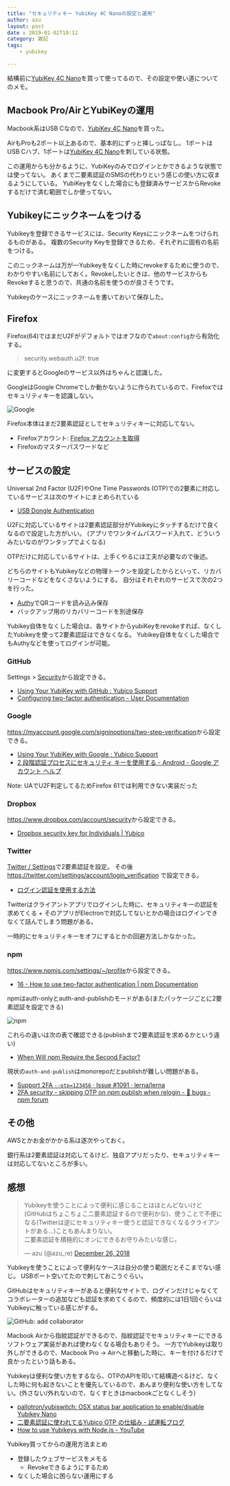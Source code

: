 ```yaml
---
title: "セキュリティキー YubiKey 4C Nanoの設定と運用"
author: azu
layout: post
date : 2019-01-02T10:12
category: 雑記
tags:
    - yubikey

---
```


結構前に[YubiKey 4C Nano](https://www.yubico.com/product/yubikey-4-series/#yubikey-4c-nano)を買って使ってるので、その設定や使い道についてのメモ。

## Macbook Pro/AirとYubiKeyの運用

Macbook系はUSB Cなので、[YubiKey 4C Nano](https://www.yubico.com/product/yubikey-4-series/#yubikey-4c-nano)を買った。

AirもProも2ポート以上あるので、基本的にずっと挿しっぱなし。
1ポートはUSB Cハブ、1ポートは[YubiKey 4C Nano](https://www.yubico.com/product/yubikey-4-series/#yubikey-4c-nano)を刺している状態。


この運用からも分かるように、YubiKeyのみでログインとかできるような状態では使ってない。
あくまで二要素認証のSMSの代わりという感じの使い方に収まるようにしている。
YubiKeyをなくした場合にも登録済みサービスからRevokeするだけで済む範囲でしか使ってない。

## Yubikeyにニックネームをつける

Yubikeyを登録できるサービスには、Security Keysにニックネームをつけられるものがある。
複数のSecurity Keyを登録できるため、それぞれに固有の名前をつける。

このニックネームは万が一Yubikeyをなくした時にrevokeするために使うので、わかりやすい名前にしておく。Revokeしたいときは、他のサービスからもRevokeすると思うので、共通の名前を使うのが良さそうです。

Yubikeyのケースにニックネームを書いておいて保存した。

## Firefox

Firefox(64)ではまだU2Fがデフォルトではオフなので`about:config`から有効化する。

> security.webauth.u2f: true

に変更するとGoogleのサービス以外はちゃんと認識した。

GoogleはGoogle Chromeでしか動かないように作られているので、Firefoxではセキュリティキーを認識しない。

![Google](https://efcl.info/wp-content/uploads/2019/01/02-1546392149.png)

Firefox本体はまだ2要素認証としてセキュリティキーに対応してない。

- Firefoxアカウント: [Firefox アカウントを取得](https://www.mozilla.org/ja/firefox/accounts/)
- Firefoxのマスターパスワードなど

## サービスの設定

Universal 2nd Factor (U2F)やOne Time Passwords (OTP)での2要素に対応しているサービスは次のサイトにまとめられている

- [USB Dongle Authentication](https://www.dongleauth.info/)

U2Fに対応しているサイトは2要素認証部分がYubikeyにタッチするだけで良くなるので設定した方がいい。
(アプリでワンタイムパスワード入れて、どういうみたいなのがワンタップでよくなる)

OTPだけに対応しているサイトは、上手くやるには工夫が必要なので後述。

どちらのサイトもYubikeyなどの物理トークンを設定したからといって、リカバリーコードなどをなくさないようにする。
自分はそれぞれのサービスで次の2つを行った。

- [Authy](https://authy.com/blog/authy-vs-google-authenticator/)でQRコードを読み込み保存
- バックアップ用のリカバリーコードを別途保存


Yubikey自体をなくした場合は、各サイトからyubiKeyをrevokeすれば、なくしたYubikeyを使って2要素認証はできなくなる。
Yubikey自体をなくした場合でもAuthyなどを使ってログインが可能。

### GitHub

Settings > [Security](https://github.com/settings/security)から設定できる。

- [Using Your YubiKey with GitHub : Yubico Support](https://support.yubico.com/support/solutions/articles/15000006469-using-your-yubikey-with-github)
- [Configuring two-factor authentication - User Documentation](https://help.github.com/articles/configuring-two-factor-authentication/)

### Google

<https://myaccount.google.com/signinoptions/two-step-verification>から設定できる。

- [Using Your YubiKey with Google : Yubico Support](https://support.yubico.com/support/solutions/articles/15000006418-using-your-yubikey-with-google)
- [2 段階認証プロセスにセキュリティ キーを使用する - Android - Google アカウント ヘルプ](https://support.google.com/accounts/answer/6103523)

Note: UAでU2F判定してるためFirefox 61では利用できない実装だった

### Dropbox

<https://www.dropbox.com/account/security>から設定できる。

- [Dropbox security key for Individuals | Yubico](https://www.yubico.com/why-yubico/for-individuals/dropbox-for-individuals/)

### Twitter

[Twitter / Settings](https://twitter.com/settings/account)で2要素認証を設定。
その後 <https://twitter.com/settings/account/login_verification> で設定できる。

- [ログイン認証を使用する方法](https://help.twitter.com/ja/managing-your-account/two-factor-authentication#security-key)


Twitterはクライアントアプリでログインした時に、セキュリティキーの認証を求めてくる + そのアプリがElectronで対応してないとかの場合はログインできなくて詰んでしまう問題がある。

一時的にセキュリティキーをオフにするとかの回避方法しかなかった。

### npm

<https://www.npmjs.com/settings/~/profile>から設定できる。

- [16 - How to use two-factor authentication | npm Documentation](https://docs.npmjs.com/getting-started/using-two-factor-authentication)

npmはauth-onlyとauth-and-publishのモードがある(またパッケージごとに2要素認証を設定できる)

![npm](https://efcl.info/wp-content/uploads/2019/01/02-1546392345.png)

これらの違いは次の表で確認できる(publishまで2要素認証を求めるかという違い)

- [When Will npm Require the Second Factor?](https://docs.npmjs.com/getting-started/using-two-factor-authentication#when-will-npm-require-the-second-factor)

現状の`auth-and-publish`はmonorepoだとpublishが難しい問題がある。

- [Support 2FA `--otp=123456` · Issue #1091 · lerna/lerna](https://github.com/lerna/lerna/issues/1091 "Support 2FA `--otp=123456` · Issue #1091 · lerna/lerna")
- [2FA security - skipping OTP on npm publish when relogin - 🐞 bugs - npm forum](https://npm.community/t/2fa-security-skipping-otp-on-npm-publish-when-relogin/3074 "2FA security - skipping OTP on npm publish when relogin - 🐞 bugs - npm forum")

## その他

AWSとかお金がかかる系は逐次やっておく。

銀行系は2要素認証は対応してるけど、独自アプリだったり、セキュリティキーは対応してないところが多い。

## 感想

<blockquote class="twitter-tweet" data-lang="en"><p lang="ja" dir="ltr">Yubikeyを使うことによって便利に感じることはほとんどないけど(GitHubはちょこちょこ二要素認証するので便利かな)、使うことで不便になる(Twitterは逆にセキュリティキー使うと認証できなくなるクライアントがある…)こともあんまりない。<br>二要素認証を積極的にオンにできるお守りみたいな感じ。</p>&mdash; azu (@azu_re) <a href="https://twitter.com/azu_re/status/1077957676212965376?ref_src=twsrc%5Etfw">December 26, 2018</a></blockquote>
<script async src="https://platform.twitter.com/widgets.js" charset="utf-8"></script>


Yubikeyを使うことによって便利なケースは自分の使う範囲だとそこまでない感じ。
USBポート空いてたので刺しておこうぐらい。

GitHubはセキュリティキーがあると便利なサイトで、ログインだけじゃなくてコラボレーターの追加なども認証を求めてくるので、頻度的には1日1回ぐらいはYubikeyに触っている感じがする。

![GitHub: add collaborator](https://efcl.info/wp-content/uploads/2019/01/02-1546392669.png)

Macbook Airから指紋認証ができるので、指紋認証でセキュリティキーにできるソフトウェア実装があれば使わなくなる場合もありそう。
一方でYubikeyは取り外しができるので、Macbook Pro -> Airへと移動した時に、キーを付けるだけで良かったという話もある。

Yubikeyは便利な使い方をするなら、OTPのAPIを叩いて結構遊べるけど、なくした時に何も起きないことを優先しているので、あんまり便利な使い方をしてない。(外さない/外れないので、なくすときはmacbookごとなくしそう)

* [pallotron/yubiswitch: OSX status bar application to enable/disable Yubikey Nano](https://github.com/pallotron/yubiswitch "pallotron/yubiswitch: OSX status bar application to enable/disable Yubikey Nano")
* [二要素認証に使われてるYubico OTP の仕組み - 試運転ブログ](http://otameshi61.hatenablog.com/entry/2016/12/30/211358 "二要素認証に使われてるYubico OTP の仕組み - 試運転ブログ")
* [How to use Yubikeys with Node.js - YouTube](https://www.youtube.com/watch?v=5J3QK0G8H4Y)

Yubikey買ってからの運用方法まとめ

- 登録したウェブサービスをメモる
	- Revokeできるようにするため
- なくした場合に困らない運用にする
